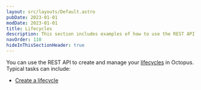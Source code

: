 ```yaml
---
layout: src/layouts/Default.astro
pubDate: 2023-01-01
modDate: 2023-01-01
title: Lifecycles
description: This section includes examples of how to use the REST API to create and manage lifecycles in Octopus.
navOrder: 110
hideInThisSectionHeader: true
---
```


You can use the REST API to create and manage your [lifecycles](/docs/releases/lifecycles) in Octopus. Typical tasks can include:

- [Create a lifecycle](/docs/octopus-rest-api/examples/lifecycles/create-lifecycle)